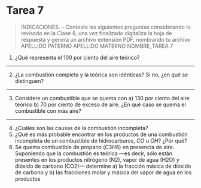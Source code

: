 # Tarea 7 

>INDICACIONES. – Contesta las siguientes preguntas considerando lo revisado en la Clase 8, una vez
finalizado digitaliza la hoja de respuesta y genera un archivo extensión PDF, nombrando tu archivo
APELLIDO PATERNO APELLIDO MATERNO NOMBRE_TAREA 7

1. ¿Qué representa el 100 por ciento del aire teórico?
---
2. ¿La combustión completa y la teórica son idénticas? Si no, ¿en qué se distinguen?
---
3. Considere un combustible que se quema con 
a) 130 por ciento del aire teórico 
b) 70 por ciento de exceso de aire.
¿En qué caso se quema el combustible con más aire?
---
4. ¿Cuáles son las causas de la combustión incompleta?
5. ¿Qué es más probable encontrar en los productos de una combustión incompleta de un
combustible de hidrocarburos, $CO$ u $OH$? ¿Por qué?
6. Se quema combustible de propano $(C3H8)$ en presencia de aire. Suponiendo que la combustión es
teórica —es decir, sólo están presentes en los productos nitrógeno (N2), vapor de agua (H2O) y
dióxido de carbono (CO2)— determine a) la fracción másica de dióxido de carbono y b) las
fracciones molar y másica del vapor de agua en los productos